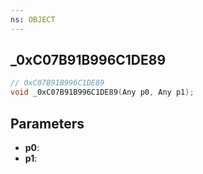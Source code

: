 ```yaml
---
ns: OBJECT
---
```

## _0xC07B91B996C1DE89

```c
// 0xC07B91B996C1DE89
void _0xC07B91B996C1DE89(Any p0, Any p1);
```

## Parameters
* **p0**:
* **p1**:
